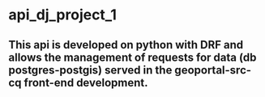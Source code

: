 # api_dj_project_1
## This api is developed on python with DRF and allows the management of requests for data (db postgres-postgis) served in the geoportal-src-cq front-end development.
